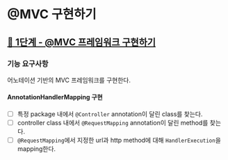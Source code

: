 # @MVC 구현하기

## [🚀 1단계 - @MVC 프레임워크 구현하기](https://techcourse.woowahan.com/s/cCM7rQR9/ls/ul3SweFH)

### 기능 요구사항
어노테이션 기반의 MVC 프레임워크를 구현한다.

#### AnnotationHandlerMapping 구현
- [ ] 특정 package 내에서 `@Controller` annotation이 달린 class를 찾는다.
- [ ] controller class 내에서 `@RequestMapping` annotation이 달린 method를 찾는다.
- [ ] `@RequestMapping`에서 지정한 url과 http method에 대해 `HandlerExecution`을 mapping한다.
